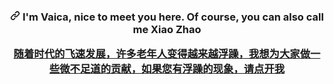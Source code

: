 <article class="markdown-body entry-content container-lg f5" itemprop="text">
        <h3 align="center" dir="auto"><a id="user-content-im-小赵同学-nice-to-meet-you-here----------" class="anchor"
                aria-hidden="true" href="#im-rozhi-nice-to-meet-you-here----------"><svg class="octicon octicon-link"
                    viewBox="0 0 16 16" version="1.1" width="16" height="16" aria-hidden="true">
                    <path fill-rule="evenodd"
                        d="M7.775 3.275a.75.75 0 001.06 1.06l1.25-1.25a2 2 0 112.83 2.83l-2.5 2.5a2 2 0 01-2.83 0 .75.75 0 00-1.06 1.06 3.5 3.5 0 004.95 0l2.5-2.5a3.5 3.5 0 00-4.95-4.95l-1.25 1.25zm-4.69 9.64a2 2 0 010-2.83l2.5-2.5a2 2 0 012.83 0 .75.75 0 001.06-1.06 3.5 3.5 0 00-4.95 0l-2.5 2.5a3.5 3.5 0 004.95 4.95l1.25-1.25a.75.75 0 00-1.06-1.06l-1.25 1.25a2 2 0 01-2.83 0z">
                    </path>
                </svg></a>
                <span>I'm Vaica, nice to meet you here. </span>
                <span>Of course, you can also call me Xiao Zhao </span>
                <p><a href="http://pan.92i.top/view.php/0e2f2d665a6a2ec6858a605645545fb8.mp4">随着时代的飞速发展，许多老年人变得越来越浮躁，我想为大家做一些微不足道的贡献，如果您有浮躁的现象，请点开我</a></p>            
    </article>
